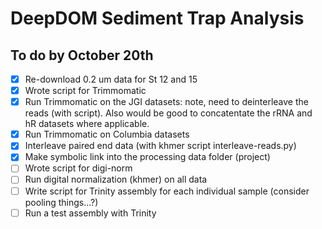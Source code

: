 # DeepDOM Sediment Trap Analysis

## To do by October 20th

- [X] Re-download 0.2 um data for St 12 and 15
- [X] Wrote script for Trimmomatic 
- [X] Run Trimmomatic on the JGI datasets: note, need to deinterleave the reads (with script). Also would be good to concatentate the rRNA and hR datasets where applicable. 
- [X] Run Trimmomatic on Columbia datasets 
- [X] Interleave paired end data (with khmer script interleave-reads.py)
- [X] Make symbolic link into the processing data folder (project)
- [ ] Wrote script for digi-norm
- [ ] Run digital normalization (khmer) on all data
- [ ] Write script for Trinity assembly for each individual sample (consider pooling things...?) 
- [ ] Run a test assembly with Trinity
